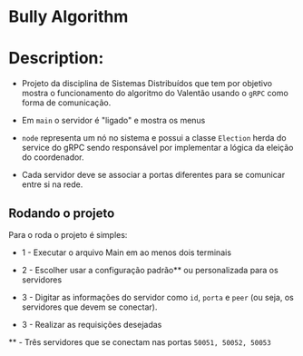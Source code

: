 # Bully Algorithm

# Description:
- Projeto da disciplina de Sistemas Distribuídos que tem por objetivo mostra o funcionamento do algoritmo do Valentão usando o `gRPC` como forma de comunicação.

- Em `main` o servidor é "ligado" e mostra os menus
  
- `node` representa um nó no sistema e possui a classe `Election` herda do service do gRPC sendo responsável por implementar a lógica da eleição do coordenador.
  
- Cada servidor deve se associar a portas diferentes para se comunicar entre si na rede.
  

## Rodando o projeto

Para o roda o projeto é simples:

- 1 - Executar o arquivo Main em ao menos dois terminais

- 2 - Escolher usar a configuração padrão** ou personalizada para os servidores

- 3 - Digitar as informações do servidor como `id`, `porta` e `peer` (ou seja, os servidores que devem se conectar).
  
- 3 - Realizar as requisições desejadas

** - Três servidores que se conectam nas portas `50051, 50052, 50053`